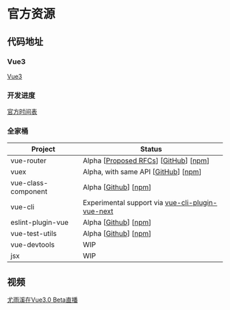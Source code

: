 # 官方资源

## 代码地址
### Vue3
[Vue3](https://github.com/vuejs/vue-next)
### 开发进度
[官方时间表](https://github.com/vuejs/vue/projects/6)
### 全家桶
| Project | Status |
|---------|--------|
| vue-router          | Alpha [[Proposed RFCs][router-rfcs]] [[GitHub][router-code]] [[npm][router-npm]] |
| vuex                | Alpha, with same API [[GitHub][vuex-code]] [[npm][vuex-npm]] |
| vue-class-component | Alpha [[Github][vcc-code]] [[npm][vcc-npm]] |
| vue-cli             | Experimental support via [vue-cli-plugin-vue-next][cli] |
| eslint-plugin-vue   | Alpha [[Github][epv-code]] [[npm][epv-npm]] |
| vue-test-utils      | Alpha [[Github][vtu-code]] [[npm][vtu-npm]] |
| vue-devtools        | WIP |
| jsx                 | WIP |

[router-code]: https://github.com/vuejs/vue-router-next
[router-rfcs]: https://github.com/vuejs/rfcs/pulls?q=is%3Apr+is%3Aopen+label%3Arouter
[router-npm]: https://unpkg.com/vue-router@next/
[vuex-code]: https://github.com/vuejs/vuex/tree/4.0
[vuex-npm]: https://unpkg.com/vuex@next/
[cli]: https://github.com/vuejs/vue-cli-plugin-vue-next
[vue-loader-code]: https://github.com/vuejs/vue-loader/tree/next
[vue-loader-npm]: https://unpkg.com/vue-loader@next/
[vcc-code]: https://github.com/vuejs/vue-class-component/tree/next
[vcc-npm]: https://unpkg.com/vue-class-component@next/
[vtu-code]: https://github.com/vuejs/vue-test-utils-next
[vtu-npm]: https://www.npmjs.com/package/@vue/test-utils
[epv-code]: https://github.com/vuejs/eslint-plugin-vue
[epv-npm]: https://unpkg.com/browse/eslint-plugin-vue@7.0.0-alpha.0/
[vue-devtools]:  https://github.com/vuejs/vue-devtools

## 视频

[尤雨溪在Vue3.0 Beta直播](https://www.bilibili.com/video/BV1Tg4y1z7FH?from=search&seid=15958029548213121351)
